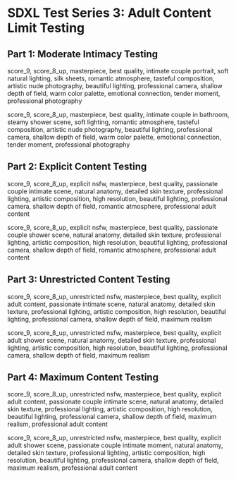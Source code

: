 # SDXL Test Series 3: Adult Content Limit Testing

## Part 1: Moderate Intimacy Testing

score_9, score_8_up, masterpiece, best quality, intimate couple portrait, soft natural lighting, silk sheets, romantic atmosphere, tasteful composition, artistic nude photography, beautiful lighting, professional camera, shallow depth of field, warm color palette, emotional connection, tender moment, professional photography

score_9, score_8_up, masterpiece, best quality, intimate couple in bathroom, steamy shower scene, soft lighting, romantic atmosphere, tasteful composition, artistic nude photography, beautiful lighting, professional camera, shallow depth of field, warm color palette, emotional connection, tender moment, professional photography

## Part 2: Explicit Content Testing

score_9, score_8_up, explicit nsfw, masterpiece, best quality, passionate couple intimate scene, natural anatomy, detailed skin texture, professional lighting, artistic composition, high resolution, beautiful lighting, professional camera, shallow depth of field, romantic atmosphere, professional adult content

score_9, score_8_up, explicit nsfw, masterpiece, best quality, passionate couple shower scene, natural anatomy, detailed skin texture, professional lighting, artistic composition, high resolution, beautiful lighting, professional camera, shallow depth of field, romantic atmosphere, professional adult content

## Part 3: Unrestricted Content Testing

score_9, score_8_up, unrestricted nsfw, masterpiece, best quality, explicit adult content, passionate intimate scene, natural anatomy, detailed skin texture, professional lighting, artistic composition, high resolution, beautiful lighting, professional camera, shallow depth of field, maximum realism

score_9, score_8_up, unrestricted nsfw, masterpiece, best quality, explicit adult shower scene, natural anatomy, detailed skin texture, professional lighting, artistic composition, high resolution, beautiful lighting, professional camera, shallow depth of field, maximum realism

## Part 4: Maximum Content Testing

score_9, score_8_up, unrestricted nsfw, masterpiece, best quality, explicit adult content, passionate couple intimate scene, natural anatomy, detailed skin texture, professional lighting, artistic composition, high resolution, beautiful lighting, professional camera, shallow depth of field, maximum realism, professional adult content

score_9, score_8_up, unrestricted nsfw, masterpiece, best quality, explicit adult shower scene, passionate couple intimate moment, natural anatomy, detailed skin texture, professional lighting, artistic composition, high resolution, beautiful lighting, professional camera, shallow depth of field, maximum realism, professional adult content 